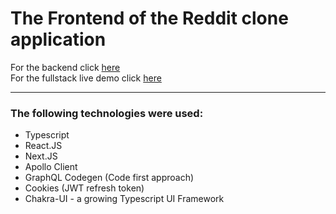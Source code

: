 # The Frontend of the Reddit clone application

For the backend click [here](https://github.com/Knat-Dev/mern-frontend-typescript)
</br>
For the fullstack live demo click [here](https://reddit.knat.dev)

---

### The following technologies were used:
* Typescript
* React.JS
* Next.JS
* Apollo Client
* GraphQL Codegen (Code first approach)
* Cookies (JWT refresh token)
* Chakra-UI - a growing Typescript UI Framework

